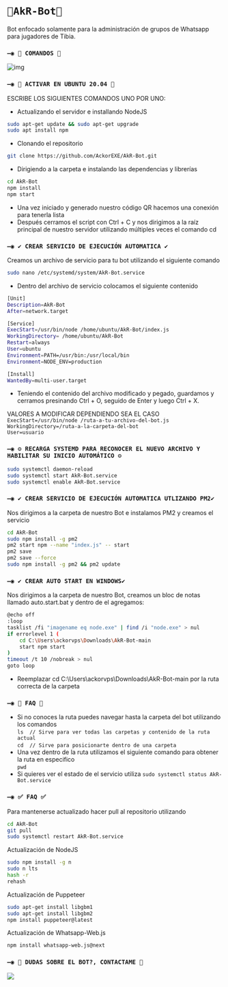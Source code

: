 # `🤖AkR-Bot🤖`
Bot enfocado solamente para la administración de grupos de Whatsapp para jugadores de Tibia.

### `—◉ 🧿 COMANDOS 🧿`
![img](https://i.imgur.com/1acZqod.png)

### `—◉ 👾 ACTIVAR EN UBUNTU 20.04 👾`
ESCRIBE LOS SIGUIENTES COMANDOS UNO POR UNO:
- Actualizando el servidor e installando NodeJS
```bash
sudo apt-get update && sudo apt-get upgrade
sudo apt install npm
```
- Clonando el repositorio
```bash
git clone https://github.com/AckorEXE/AkR-Bot.git
```
- Dirigiendo a la carpeta e instalando las dependencias y librerías
```bash
cd AkR-Bot
npm install
npm start
```
- Una vez iniciado y generado nuestro código QR hacemos una conexión para tenerla lista
- Después cerramos el script con Ctrl + C y nos dirigimos a la raíz principal de nuestro servidor utilizando múltiples veces el comando cd

### `—◉ ✔️ CREAR SERVICIO DE EJECUCIÓN AUTOMATICA ✔️`
Creamos un archivo de servicio para tu bot utilizando el siguiente comando
```bash
sudo nano /etc/systemd/system/AkR-Bot.service
```
- Dentro del archivo de servicio colocamos el siguiente contenido
```bash
[Unit]
Description=AkR-Bot
After=network.target

[Service]
ExecStart=/usr/bin/node /home/ubuntu/AkR-Bot/index.js
WorkingDirectory= /home/ubuntu/AkR-Bot
Restart=always
User=ubuntu
Environment=PATH=/usr/bin:/usr/local/bin
Environment=NODE_ENV=production

[Install]
WantedBy=multi-user.target
```
- Teniendo el contenido del archivo modificado y pegado, guardamos y cerramos presinando Ctrl + O, seguido de Enter y luego Ctrl + X.   

VALORES A MODIFICAR DEPENDIENDO SEA EL CASO  
`ExecStart=/usr/bin/node /ruta-a-tu-archivo-del-bot.js`  
`WorkingDirectory=/ruta-a-la-carpeta-del-bot`  
`User=usuario`  

### `—◉ ⚙️ RECARGA SYSTEMD PARA RECONOCER EL NUEVO ARCHIVO Y HABILITAR SU INICIO AUTOMÁTICO ⚙️`
```bash
sudo systemctl daemon-reload
sudo systemctl start AkR-Bot.service
sudo systemctl enable AkR-Bot.service
```

### `—◉ ✔️ CREAR SERVICIO DE EJECUCIÓN AUTOMATICA UTLIZANDO PM2✔️`
Nos dirigimos a la carpeta de nuestro Bot e instalamos PM2 y creamos el servicio
```bash
cd AkR-Bot
sudo npm install -g pm2
pm2 start npm --name "index.js" -- start
pm2 save
pm2 save --force
sudo npm install -g pm2 && pm2 update
```

### `—◉ ✔️ CREAR AUTO START EN WINDOWS✔️`
Nos dirigimos a la carpeta de nuestro Bot, creamos un bloc de notas llamado auto.start.bat y dentro de el agregamos:
```bash
@echo off
:loop
tasklist /fi "imagename eq node.exe" | find /i "node.exe" > nul
if errorlevel 1 (
    cd C:\Users\ackorvps\Downloads\AkR-Bot-main
    start npm start
)
timeout /t 10 /nobreak > nul
goto loop
```
- Reemplazar cd C:\Users\ackorvps\Downloads\AkR-Bot-main por la ruta correcta de la carpeta


### `—◉ 🤔 FAQ 🤔`
- Si no conoces la ruta puedes navegar hasta la carpeta del bot utilizando los comandos  
`ls  // Sirve para ver todas las carpetas y contenido de la ruta actual`  
`cd  // Sirve para posicionarte dentro de una carpeta`  
- Una vez dentro de la ruta utilizamos el siguiente comando para obtener la ruta en especifico  
`pwd`
- Si quieres ver el estado de el servicio utiliza
`sudo systemctl status AkR-Bot.service`

### `—◉ ✅ FAQ ✅`
Para mantenerse actualizado hacer pull al repositorio utilizando
```bash
cd AkR-Bot
git pull
sudo systemctl restart AkR-Bot.service
```

Actualización de NodeJS
```bash
sudo npm install -g n
sudo n lts
hash -r
rehash
```

Actualización de Puppeteer
```bash
sudo apt-get install libgbm1
sudo apt-get install libgbm2
npm install puppeteer@latest
```

Actualización de Whatsapp-Web.js
```bash
npm install whatsapp-web.js@next
```

### `—◉ 👑 DUDAS SOBRE EL BOT?, CONTACTAME 👑`
<a href="http://wa.me/528251002140" target="blank"><img src="https://img.shields.io/badge/ACKOR-25D366?style=for-the-badge&logo=whatsapp&logoColor=white" /></a>
